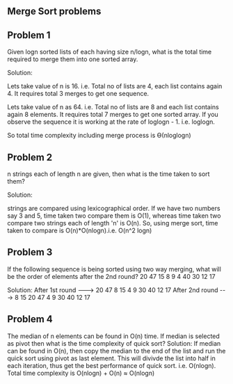 Merge Sort problems
-------------------

Problem 1
---------
Given logn sorted lists of each having size n/logn, what is the total time required to merge them into one sorted array.

Solution:

Lets take value of n is 16. i.e. Total no of lists are 4, each list contains again 4. It requires total 3 merges to get one sequence.

Lets take value of n as 64. i.e. Total no of lists are 8 and each list contains again 8 elements. It requires total 7 merges to get one sorted array. If you observe the sequence it is working at the rate of loglogn - 1. i.e. loglogn.

So total time complexity including merge process is  ϴ(nloglogn)

Problem 2
---------
n strings each of length n are given, then what is the time taken to sort them?

Solution:

strings are compared using lexicographical order. If we have two numbers say 3 and 5, time taken two compare them is O(1), whereas time taken two compare two strings each of length 'n' is O(n). So, using merge sort, time taken to compare is O(n)*O(nlogn).i.e. O(n^2 logn)

Problem 3
---------
If the following sequence is being sorted using two way merging, what will be the order of elements after the 2nd round?
20 47 15 8 9 4 40 30 12 17

Solution:
After 1st round ---> 20 47    8  15    4 9     30 40   12  17
After 2nd round ---> 8 15 20 47        4 9 30 40       12  17

Problem 4
---------
The median of n elements can be found in O(n) time. If median is selected as pivot then what is the time complexity of quick sort?
Solution:
If median can be found in O(n), then copy the median to the end of the list and run the quick sort using pivot as last element. This will divivde the list into half in each iteration, thus get the best performance of quick sort. i.e. O(nlogn). Total time complexity is O(nlogn) + O(n) ≈ O(nlogn)
